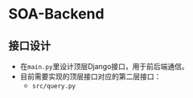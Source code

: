 # SOA-Backend

## 接口设计

- 在`main.py`里设计顶层Django接口，用于前后端通信。
- 目前需要实现的顶层接口对应的第二层接口：
    - `src/query.py`